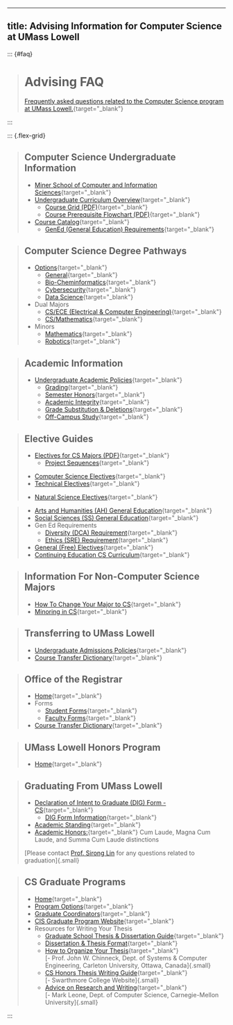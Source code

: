<!--
404 links:
	2 - additional information on robotics minor 
	3 - Description of University General Education Requirements

Incorrect links:
	3 - The BS/MS program (no mention of BS->MS)
-->

---
title: Advising Information for Computer Science at UMass Lowell
---

::: {#faq}

> # Advising FAQ
>
> [Frequently asked questions related to the Computer Science program at UMass Lowell.](./faq/index.html){target="_blank"}
>

:::

::: {.flex-grid}

<!-- 3 -->
> ## Computer Science Undergraduate Information
>
> - [Miner School of Computer and Information Sciences](https://www.uml.edu/sciences/computer-science/){target="_blank"}
> - [Undergraduate Curriculum Overview](https://www.uml.edu/catalog/undergraduate/sciences/departments/computer-science/degree-pathways/dp-cs-general-2020.aspx){target="_blank"}
> 	- [Course Grid (PDF)](./assets/PDF/Canning-UGrad-Grid2020-Form-fillable.pdf){target="_blank"}
>	- [Course Prerequisite Flowchart (PDF)](./assets/PDF/CSPrerequisiteChart_2020.pdf){target="_blank"}
> - [Course Catalog](https://www.uml.edu/Catalog/Undergraduate/Sciences/Departments/Computer-Science/Course-Listing.aspx){target="_blank"}
> 	- [GenEd (General Education) Requirements](https://www.uml.edu/academics/undergraduate-programs/core-curriculum/bok.aspx){target="_blank"}
>

<!-- 2 -->
> ## Computer Science Degree Pathways
>
> - [Options](https://www.uml.edu/catalog/undergraduate/sciences/departments/computer-science/degree-pathways/){target="_blank"}
> 	- [General](https://www.uml.edu/catalog/undergraduate/sciences/departments/computer-science/degree-pathways/dp-cs-general-2020.aspx){target="_blank"}
> 	- [Bio-Cheminformatics](https://www.uml.edu/catalog/undergraduate/sciences/departments/computer-science/degree-pathways/dp-cs-bio-cheminformatics-2020.aspx){target="_blank"}
> 	- [Cybersecurity](https://www.uml.edu/catalog/undergraduate/sciences/departments/computer-science/degree-pathways/dp-cs-cybersecurity-2020.aspx){target="_blank"}
> 	- [Data Science](https://www.uml.edu/catalog/undergraduate/sciences/departments/computer-science/degree-pathways/dp-cs-data-science-2020.aspx){target="_blank"}
> - Dual Majors
>	- [CS/ECE (Electrical & Computer Engineering)](https://www.uml.edu/catalog/undergraduate/engineering/departments/electrical-computer-engineering/degree-pathways/dp-ee-cs-2017.aspx){target="_blank"}
>	- [CS/Mathematics](https://www.uml.edu/catalog/undergraduate/sciences/departments/mathematical-sciences/degree-pathways/dp-math-computer-science-2015.aspx){target="_blank"}
> - Minors
>	- [Mathematics](https://www.uml.edu/catalog/undergraduate/sciences/departments/mathematical-sciences/mathematical-sciences-minor.aspx){target="_blank"}
>	- [Robotics](https://www.uml.edu/catalog/undergraduate/sciences/departments/computer-science/robotics-minor.aspx){target="_blank"}
> <!-- not including BS/MS -->
>

<!-- 8 -->
> ## Academic Information
>
> - [Undergraduate Academic Policies](https://www.uml.edu/Catalog/Undergraduate/Policies/Academic-Policies/Academic-Policies.aspx){target="_blank"}
> 	- [Grading](https://www.uml.edu/Registrar/Policies-and-Procedures/grading.aspx){target="_blank"}
>	<!-- 404 not found, replacing this one (4. Making the Dean's list) -->
> 	- [Semester Honors](https://www.uml.edu/catalog/undergraduate/policies/academic-policies/academic-standing.aspx#semester_honors){target="_blank"}
> 	- [Academic Integrity](https://www.uml.edu/Catalog/Undergraduate/Policies/Academic-Policies/Academic-Integrity.aspx){target="_blank"}
> 	- [Grade Substitution & Deletions](https://www.uml.edu/Catalog/Undergraduate/Policies/Academic-Policies/Repeated-Coursework-and-Course-Deletions.aspx){target="_blank"}
> 	- [Off-Campus Study](https://www.uml.edu/Catalog/Undergraduate/Policies/Academic-Policies/Off-Campus-Study.aspx){target="_blank"}
>

<!-- 4 -->
> ## Elective Guides
>
> - [Electives for CS Majors (PDF)](./assets/PDF/GuideToCSandUniversityElectives.pdf){target="_blank"}
> 	- [Project Sequences](./project_sequences/index.html){target="_blank"}
> <!-- THESE TWO LINK TO THE GENERAL OPTION ONLY -->
> 	- [Computer Science Electives](https://www.uml.edu/catalog/undergraduate/sciences/departments/computer-science/degree-pathways/dp-cs-general-2020.aspx){target="_blank"}
> 	- [Technical Electives](https://www.uml.edu/catalog/undergraduate/sciences/departments/computer-science/degree-pathways/dp-cs-general-2020.aspx){target="_blank"}
> <!--  -->
> 	- [Natural Science Electives](./natural_sciences/index.html){target="_blank"}
<!-- > 	- [Natural Science Electives (PDF)](./assets/PDF/CSNaturalScienceElectives.pdf){target="_blank"} -->
> 	- [Arts and Humanities (AH) General Education](https://www.uml.edu/Catalog/Undergraduate/Core-Curriculum/BOK.aspx#:~:text=carry%20this%20perspective.-,AH,-%2D%20The%20Arts%20and){target="_blank"}
> 	- [Social Sciences (SS) General Education](https://www.uml.edu/Catalog/Undergraduate/Core-Curriculum/BOK.aspx#:~:text=they%20will%20take.-,SS,-%2D%20The%20Social%20Sciences){target="_blank"}
> 	- Gen Ed Requirements
> 		- [Diversity (DCA) Requirement](https://www.uml.edu/catalog/undergraduate/core-curriculum/elo/course-listing-dca.aspx){target="_blank"}
> 		- [Ethics (SRE) Requirement](https://www.uml.edu/catalog/undergraduate/core-curriculum/elo/course-listing-sre.aspx){target="_blank"}
> 	- [General (Free) Electives](https://www.uml.edu/Sciences/computer-science/Programs/Ugrad/Free-Electives-Policy.aspx){target="_blank"}
> - [Continuing Education CS Curriculum](https://www.uml.edu/Sciences/computer-science/Programs/Ugrad/CE.aspx){target="_blank"}
>

<!-- 5 -->
> ## Information For Non-Computer Science Majors
>
> - [How To Change Your Major to CS](https://www.uml.edu/thesolutioncenter/forms/program-changes/college-sciences.aspx){target="_blank"}
> - [Minoring in CS](https://www.uml.edu/catalog/undergraduate/sciences/departments/computer-science/computer-science-minor.aspx){target="_blank"}
>

<!-- 6 -->
> ## Transferring to UMass Lowell
>
> <!-- 404 not found, replacing this one (6. General University Admission Policies) -->
> - [Undergraduate Admissions Policies](https://www.uml.edu/Catalog/Undergraduate/Policies/Admissions-Policies/){target="_blank"}
> - [Course Transfer Dictionary](http://www.uml.edu/admin/registrar/transfer/){target="_blank"}
>

<!-- 10 -->
> ## Office of the Registrar
>
> - [Home](https://www.uml.edu/registrar/){target="_blank"}
> - Forms
> 	- [Student Forms](http://www.uml.edu/thesolutioncenter/Forms/default.aspx){target="_blank"}
> 	- [Faculty Forms](https://www.uml.edu/registrar/faculty-forms/){target="_blank"}
> - [Course Transfer Dictionary](http://www.uml.edu/admin/registrar/transfer/){target="_blank"}
>

<!-- 9 & Part of 12 -->
> ## UMass Lowell Honors Program
>
> - [Home](http://www.uml.edu/honors){target="_blank"}
<!-- This also appears in CS Graduate Programs Section -->
<!-- > - [CS Honors Thesis Guide](http://www.cs.swarthmore.edu/%7Enewhall/thesis_guide.html){target="_blank"} -->
>

<!-- 7 -->
> ## Graduating From UMass Lowell
>
> - [Declaration of Intent to Graduate (DIG) Form \- CS](https://forms.cloud.microsoft/r/jXFVYJVsnA){target="_blank"}
> 	- [DIG Form Information](https://www.uml.edu/thesolutioncenter/academics/degree-program/graduate.aspx){target="_blank"}
> - [Academic Standing](https://www.uml.edu/Catalog/Undergraduate/Policies/Academic-Policies/Academic-Standing.aspx){target="_blank"}
> - [Academic Honors:](https://www.uml.edu/Catalog/Undergraduate/Policies/Academic-Policies/Academic-Honors.aspx){target="_blank"} Cum Laude, Magna Cum Laude, and Summa Cum Laude distinctions
>
> [Please contact [Prof. Sirong Lin](mailto:sirong_lin@uml.edu) for any questions related to graduation]{.small}
>

<!-- 11 & Rest of 12 -->
> ## CS Graduate Programs
>
> - [Home](https://www.uml.edu/grad/){target="_blank"}
> - [Program Options](https://www.uml.edu/Sciences/computer-science/Programs/){target="_blank"}
> - [Graduate Coordinators](https://www.uml.edu/graduate-student-services/coordinators.aspx){target="_blank"}
> - [CIS Graduate Program Website](https://www.cs.uml.edu/~gcoord/){target="_blank"}
> - Resources for Writing Your Thesis 
> 	- [Graduate School Thesis & Dissertation Guide](https://www.uml.edu/catalog/graduate/policies/dissertation-thesis/){target="_blank"}
> 	- [Dissertation & Thesis Format](https://www.uml.edu/catalog/graduate/policies/dissertation-thesis/format.aspx){target="_blank"}
> 	- [How to Organize Your Thesis](http://www.sce.carleton.ca/faculty/chinneck/thesis.html){target="_blank"}
> 	<br>[\- Prof. John W. Chinneck, Dept. of Systems & Computer Engineering, Carleton University, Ottawa, Canada]{.small}
> 	- [CS Honors Thesis Writing Guide](https://www.cs.swarthmore.edu/%7Enewhall/thesis_guide.html){target="_blank"}
> 	<br>[\- Swarthmore College Website]{.small}
> 	- [Advice on Research and Writing](http://www-2.cs.cmu.edu/afs/cs.cmu.edu/user/mleone/web/how-to.html){target="_blank"}
> 	<br>[\- Mark Leone, Dept. of Computer Science, Carnegie-Mellon University]{.small}
>

:::
